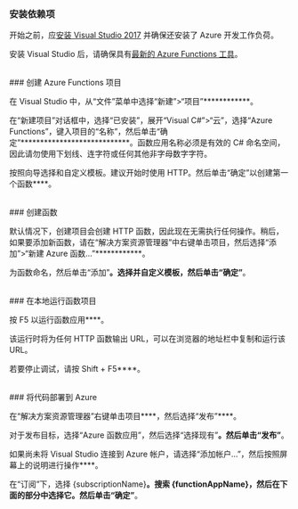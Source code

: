 ### 安装依赖项

开始之前，应<a href="https://go.microsoft.com/fwlink/?linkid=2016389" target="_blank">安装 Visual Studio 2017</a> 并确保还安装了 Azure 开发工作负荷。

安装 Visual Studio 后，请确保具有<a href="https://go.microsoft.com/fwlink/?linkid=2016394" target="_blank">最新的 Azure Functions 工具</a>。

<br/>
### 创建 Azure Functions 项目

在 Visual Studio 中，从“文件”菜单中选择“新建”>“项目”************。

在“新建项目”对话框中，选择“已安装”，展开“Visual C#”>“云”，选择“Azure Functions”，键入项目的“名称”，然后单击“确定”****************************。函数应用名称必须是有效的 C# 命名空间，因此请勿使用下划线、连字符或任何其他非字母数字字符。

按照向导选择和自定义模板。建议开始时使用 HTTP。然后单击“确定”以创建第一个函数****。

<br/>
### 创建函数

默认情况下，创建项目会创建 HTTP 函数，因此现在无需执行任何操作。稍后，如果要添加新函数，请在“解决方案资源管理器”中右键单击项目，然后选择“添加”>“新建 Azure 函数...”************。

为函数命名，然后单击“添加”****。选择并自定义模板，然后单击“确定”****。

<br/>
### 在本地运行函数项目

按 F5 以运行函数应用****。

该运行时将为任何 HTTP 函数输出 URL，可以在浏览器的地址栏中复制和运行该 URL。

若要停止调试，请按 Shift + F5****。

<br/>
### 将代码部署到 Azure

在“解决方案资源管理器”右键单击项目****，然后选择“发布”****。

对于发布目标，选择“Azure 函数应用”，然后选择“选择现有”****。然后单击“发布”****。

如果尚未将 Visual Studio 连接到 Azure 帐户，请选择“添加帐户...”，然后按照屏幕上的说明进行操作****。

在“订阅”下，选择 {subscriptionName}****。搜索 {functionAppName}，然后在下面的部分中选择它。然后单击“确定”****。
